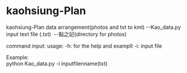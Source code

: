 # kaohsiung-Plan

kaohsiung-Plan data arrangement(photos and txt to kml)
--Kao_data.py  
  input text file (.txt)
  --點之記(directory for photos) 

command input:
usage:
  -h: for the help and examplt
  -i: input file
  
Example:<br />
  python Kao_data.py -i inputfilenname(txt)
